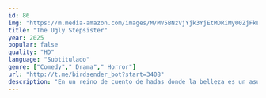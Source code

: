 ```yaml
---
id: 86
img: "https://m.media-amazon.com/images/M/MV5BNzVjYjk3YjEtMDRiMy00ZjFkLWI5ZmUtMDE1ZDMyYTMxMWUwXkEyXkFqcGc@._V1_SX300.jpg"
title: "The Ugly Stepsister"
year: 2025
popular: false
quality: "HD"
language: "Subtitulado"
genre: ["Comedy"," Drama"," Horror"]
url: "http://t.me/birdsender_bot?start=3408"
description: "En un reino de cuento de hadas donde la belleza es un asunto brutal, Elvira lucha para competir con su increíblemente bella hermanastra, y hará lo que sea para llamar la atención del príncipe."
---
```

